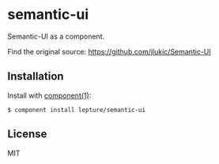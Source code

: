 # semantic-ui

Semantic-UI as a component.

Find the original source: https://github.com/jlukic/Semantic-UI

## Installation

Install with [component(1)](http://component.io):

    $ component install lepture/semantic-ui

## License

  MIT
